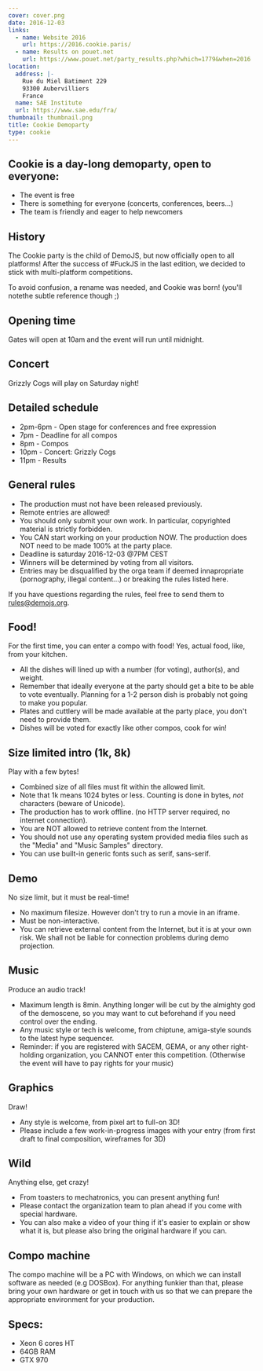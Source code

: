 ```yaml
---
cover: cover.png
date: 2016-12-03
links:
  - name: Website 2016
    url: https://2016.cookie.paris/
  - name: Results on pouet.net
    url: https://www.pouet.net/party_results.php?which=1779&when=2016
location:
  address: |-
    Rue du Miel Batiment 229
    93300 Aubervilliers
    France
  name: SAE Institute
  url: https://www.sae.edu/fra/
thumbnail: thumbnail.png
title: Cookie Demoparty
type: cookie
---
```


## Cookie is a day-long demoparty, open to everyone:

- The event is free
- There is something for everyone (concerts, conferences, beers...)
- The team is friendly and eager to help newcomers

## History

The Cookie party is the child of DemoJS, but now officially open to all platforms! After the success of #FuckJS in the last edition, we decided to stick with multi-platform competitions.

To avoid confusion, a rename was needed, and Cookie was born! (you'll notethe subtle reference though ;)

## Opening time

Gates will open at 10am and the event will run until midnight.

## Concert

Grizzly Cogs will play on Saturday night!

## Detailed schedule

- 2pm-6pm - Open stage for conferences and free expression
- 7pm - Deadline for all compos
- 8pm - Compos
- 10pm - Concert: Grizzly Cogs
- 11pm - Results

## General rules

- The production must not have been released previously.
- Remote entries are allowed!
- You should only submit your own work. In particular, copyrighted material is strictly forbidden.
- You CAN start working on your production NOW. The production does NOT need to be made 100% at the party place.
- Deadline is saturday 2016-12-03 @7PM CEST
- Winners will be determined by voting from all visitors.
- Entries may be disqualified by the orga team if deemed innapropriate (pornography, illegal content...) or breaking the rules listed here.

If you have questions regarding the rules, feel free to send them to rules@demojs.org.

## Food!

For the first time, you can enter a compo with food! Yes, actual food, like, from your kitchen.

- All the dishes will lined up with a number (for voting), author(s), and weight.
- Remember that ideally everyone at the party should get a bite to be able to vote eventually. Planning for a 1-2 person dish is probably not going to make you popular.
- Plates and cuttlery will be made available at the party place, you don't need to provide them.
- Dishes will be voted for exactly like other compos, cook for win!

## Size limited intro (1k, 8k)

Play with a few bytes!

- Combined size of all files must fit within the allowed limit.
- Note that 1k means 1024 bytes or less. Counting is done in bytes, _not_ characters (beware of Unicode).
- The production has to work offline. (no HTTP server required, no internet connection).
- You are NOT allowed to retrieve content from the Internet.
- You should not use any operating system provided media files such as the "Media" and "Music Samples" directory.
- You can use built-in generic fonts such as serif, sans-serif.

## Demo

No size limit, but it must be real-time!

- No maximum filesize. However don't try to run a movie in an iframe.
- Must be non-interactive.
- You can retrieve external content from the Internet, but it is at your own risk. We shall not be liable for connection problems during demo projection.

## Music

Produce an audio track!

- Maximum length is 8min. Anything longer will be cut by the almighty god of the demoscene, so you may want to cut beforehand if you need control over the ending.
- Any music style or tech is welcome, from chiptune, amiga-style sounds to the latest hype sequencer.
- Reminder: if you are registered with SACEM, GEMA, or any other right-holding organization, you CANNOT enter this competition. (Otherwise the event will have to pay rights for your music)

## Graphics

Draw!

- Any style is welcome, from pixel art to full-on 3D!
- Please include a few work-in-progress images with your entry (from first draft to final composition, wireframes for 3D)

## Wild

Anything else, get crazy!

- From toasters to mechatronics, you can present anything fun!
- Please contact the organization team to plan ahead if you come with special hardware.
- You can also make a video of your thing if it's easier to explain or show what it is, but please also bring the original hardware if you can.

## Compo machine

The compo machine will be a PC with Windows, on which we can install software as needed (e.g DOSBox). For anything funkier than that, please bring your own hardware or get in touch with us so that we can prepare the appropriate environment for your production.

## Specs:

- Xeon 6 cores HT
- 64GB RAM
- GTX 970
